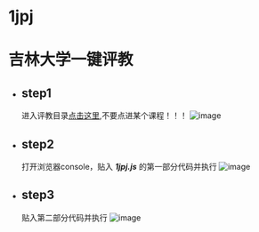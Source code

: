 # 1jpj
# 吉林大学一键评教

* ## step1
    进入评教目录[点击这里](http://uims.jlu.edu.cn/ntms/index.do),不要点进某个课程！！！
    ![image](https://github.com/XH1/1jpj/blob/master/1.png)
* ## step2
    打开浏览器console，贴入 ***1jpj.js*** 的第一部分代码并执行
    ![image](https://github.com/XH1/1jpj/blob/master/2.png)
* ## step3
    贴入第二部分代码并执行
    ![image](https://github.com/XH1/1jpj/blob/master/3.png)

